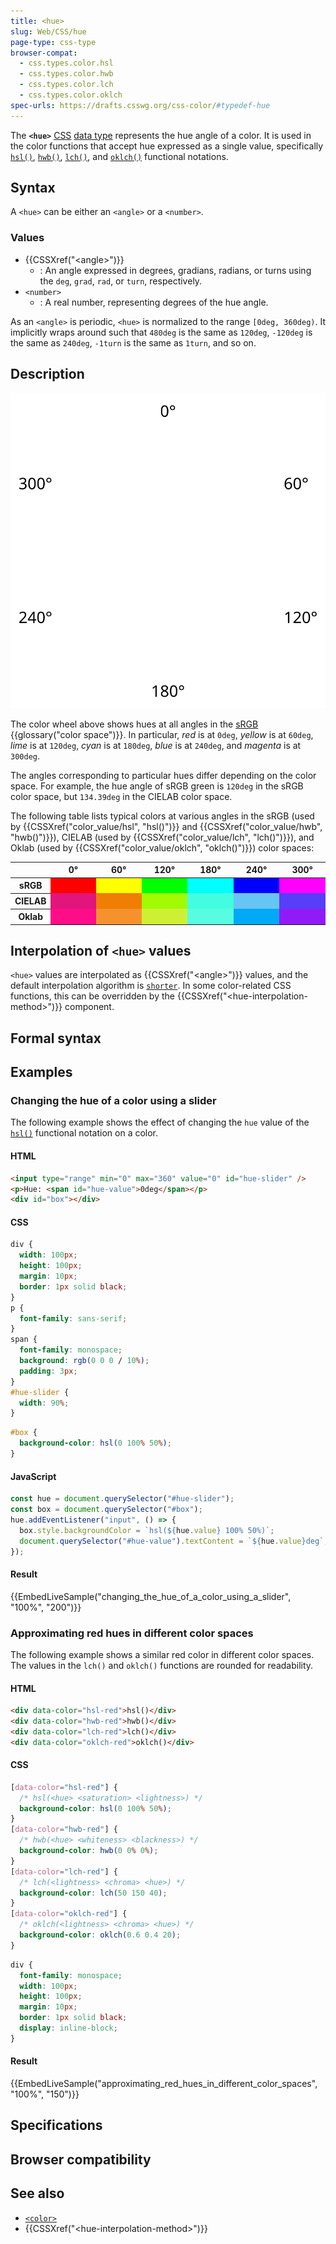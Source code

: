 ```yaml
---
title: <hue>
slug: Web/CSS/hue
page-type: css-type
browser-compat:
  - css.types.color.hsl
  - css.types.color.hwb
  - css.types.color.lch
  - css.types.color.oklch
spec-urls: https://drafts.csswg.org/css-color/#typedef-hue
---
```




The **`<hue>`** [CSS](/Web/CSS) [data type](/Web/CSS/CSS_Types) represents the hue angle of a color.
It is used in the color functions that accept hue expressed as a single value, specifically [`hsl()`](/Web/CSS/color_value/hsl), [`hwb()`](/Web/CSS/color_value/hwb), [`lch()`](/Web/CSS/color_value/lch), and [`oklch()`](/Web/CSS/color_value/oklch) functional notations.

## Syntax

A `<hue>` can be either an `<angle>` or a `<number>`.

### Values

- {{CSSXref("&lt;angle&gt;")}}
  - : An angle expressed in degrees, gradians, radians, or turns using the `deg`, `grad`, `rad`, or `turn`, respectively.
- `<number>`
  - : A real number, representing degrees of the hue angle.

As an `<angle>` is periodic, `<hue>` is normalized to the range `[0deg, 360deg)`. It implicitly wraps around such that `480deg` is the same as `120deg`, `-120deg` is the same as `240deg`, `-1turn` is the same as `1turn`, and so on.

## Description

![An sRGB color wheel](color_wheel.svg)

The color wheel above shows hues at all angles in the [sRGB](https://en.wikipedia.org/wiki/SRGB) {{glossary("color space")}}. In particular, _red_ is at `0deg`, _yellow_ is at `60deg`, _lime_ is at `120deg`, _cyan_ is at `180deg`, _blue_ is at `240deg`, and _magenta_ is at `300deg`.

The angles corresponding to particular hues differ depending on the color space. For example, the hue angle of sRGB green is `120deg` in the sRGB color space, but `134.39deg` in the CIELAB color space.

The following table lists typical colors at various angles in the sRGB (used by {{CSSXref("color_value/hsl", "hsl()")}} and {{CSSXref("color_value/hwb", "hwb()")}}), CIELAB (used by {{CSSXref("color_value/lch", "lch()")}}), and Oklab (used by {{CSSXref("color_value/oklch", "oklch()")}}) color spaces:

<table>
  <colgroup>
    <col />
    <col span="6" width="15%" />
  </colgroup>
  <thead>
    <tr>
      <th></th>
      <th scope="col">0°</th>
      <th scope="col">60°</th>
      <th scope="col">120°</th>
      <th scope="col">180°</th>
      <th scope="col">240°</th>
      <th scope="col">300°</th>
    </tr>
  </thead>
  <tbody>
    <tr>
      <th scope="row">sRGB</th>
      <td
        style="background: hsl(0 100% 50%);"
        title="hsl(0 100% 50%)"></td>
      <td
        style="background: hsl(60 100% 50%);"
        title="hsl(60 100% 50%)"></td>
      <td
        style="background: hsl(120 100% 50%);"
        title="hsl(120 100% 50%)"></td>
      <td
        style="background: hsl(180 100% 50%);"
        title="hsl(180 100% 50%)"></td>
      <td
        style="background: hsl(240 100% 50%);"
        title="hsl(240 100% 50%)"></td>
      <td
        style="background: hsl(300 100% 50%);"
        title="hsl(300 100% 50%)"></td>
    </tr>
    <tr>
      <th scope="row">CIELAB</th>
      <td
        style="background: lch(50% 50% 0);"
        title="lch(50% 50% 0)"></td>
      <td
        style="background: lch(65% 55% 60);"
        title="lch(65% 55% 60)"></td>
      <td
        style="background: lch(90% 65% 120);"
        title="lch(90% 65% 120)"></td>
      <td
        style="background: lch(90% 35% 180);"
        title="lch(90% 35% 180)"></td>
      <td
        style="background: lch(75% 25% 240);"
        title="lch(75% 25% 240)"></td>
      <td
        style="background: lch(40% 70% 300);"
        title="lch(40% 70% 300)"></td>
    </tr>
    <tr>
      <th scope="row">Oklab</th>
      <td
        style="background: oklch(65% 65% 0);"
        title="oklch(65% 65% 0)"></td>
      <td
        style="background: oklch(75% 40% 60);"
        title="oklch(75% 40% 60)"></td>
      <td
        style="background: oklch(90% 50% 120);"
        title="oklch(90% 50% 120)"></td>
      <td
        style="background: oklch(90% 35% 180);"
        title="oklch(90% 35% 180)"></td>
      <td
        style="background: oklch(70% 40% 240);"
        title="oklch(70% 40% 240)"></td>
      <td
        style="background: oklch(55% 70% 300);"
        title="oklch(55% 70% 300)"></td>
    </tr>
  </tbody>
</table>

## Interpolation of `<hue>` values

`<hue>` values are interpolated as {{CSSXref("&lt;angle&gt;")}} values, and the default interpolation algorithm is [`shorter`](/Web/CSS/hue-interpolation-method#values). In some color-related CSS functions, this can be overridden by the {{CSSXref("&lt;hue-interpolation-method&gt;")}} component.

## Formal syntax



## Examples

### Changing the hue of a color using a slider

The following example shows the effect of changing the `hue` value of the [`hsl()`](/Web/CSS/color_value/hsl) functional notation on a color.

#### HTML

```html
<input type="range" min="0" max="360" value="0" id="hue-slider" />
<p>Hue: <span id="hue-value">0deg</span></p>
<div id="box"></div>
```

#### CSS

```css hidden
div {
  width: 100px;
  height: 100px;
  margin: 10px;
  border: 1px solid black;
}
p {
  font-family: sans-serif;
}
span {
  font-family: monospace;
  background: rgb(0 0 0 / 10%);
  padding: 3px;
}
#hue-slider {
  width: 90%;
}
```

```css
#box {
  background-color: hsl(0 100% 50%);
}
```

#### JavaScript

```js
const hue = document.querySelector("#hue-slider");
const box = document.querySelector("#box");
hue.addEventListener("input", () => {
  box.style.backgroundColor = `hsl(${hue.value} 100% 50%)`;
  document.querySelector("#hue-value").textContent = `${hue.value}deg`;
});
```

#### Result

{{EmbedLiveSample("changing_the_hue_of_a_color_using_a_slider", "100%", "200")}}

### Approximating red hues in different color spaces

The following example shows a similar red color in different color spaces.
The values in the `lch()` and `oklch()` functions are rounded for readability.

#### HTML

```html
<div data-color="hsl-red">hsl()</div>
<div data-color="hwb-red">hwb()</div>
<div data-color="lch-red">lch()</div>
<div data-color="oklch-red">oklch()</div>
```

#### CSS

```css
[data-color="hsl-red"] {
  /* hsl(<hue> <saturation> <lightness>) */
  background-color: hsl(0 100% 50%);
}
[data-color="hwb-red"] {
  /* hwb(<hue> <whiteness> <blackness>) */
  background-color: hwb(0 0% 0%);
}
[data-color="lch-red"] {
  /* lch(<lightness> <chroma> <hue>) */
  background-color: lch(50 150 40);
}
[data-color="oklch-red"] {
  /* oklch(<lightness> <chroma> <hue>) */
  background-color: oklch(0.6 0.4 20);
}
```

```css hidden
div {
  font-family: monospace;
  width: 100px;
  height: 100px;
  margin: 10px;
  border: 1px solid black;
  display: inline-block;
}
```

#### Result

{{EmbedLiveSample("approximating_red_hues_in_different_color_spaces", "100%", "150")}}

## Specifications



## Browser compatibility



## See also

- [`<color>`](/Web/CSS/color_value)
- {{CSSXref("&lt;hue-interpolation-method&gt;")}}
